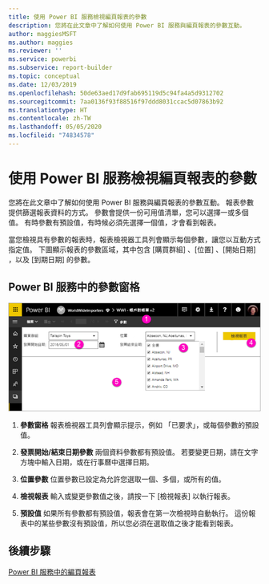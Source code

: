 ```yaml
---
title: 使用 Power BI 服務檢視編頁報表的參數
description: 您將在此文章中了解如何使用 Power BI 服務與編頁報表的參數互動。
author: maggiesMSFT
ms.author: maggies
ms.reviewer: ''
ms.service: powerbi
ms.subservice: report-builder
ms.topic: conceptual
ms.date: 12/03/2019
ms.openlocfilehash: 50de63aed17d9fab695119d5c94fa4a5d9312702
ms.sourcegitcommit: 7aa0136f93f88516f97ddd8031ccac5d07863b92
ms.translationtype: HT
ms.contentlocale: zh-TW
ms.lasthandoff: 05/05/2020
ms.locfileid: "74834578"
---
```

# <a name="view-parameters-for-paginated-reports-in-the-power-bi-service"></a>使用 Power BI 服務檢視編頁報表的參數

您將在此文章中了解如何使用 Power BI 服務與編頁報表的參數互動。  報表參數提供篩選報表資料的方式。 參數會提供一份可用值清單，您可以選擇一或多個值。 有時參數有預設值，有時候必須先選擇一個值，才會看到報表。  

當您檢視具有參數的報表時，報表檢視器工具列會顯示每個參數，讓您以互動方式指定值。 下圖顯示報表的參數區域，其中包含 [購買群組]  、[位置]  、[開始日期]  ，以及 [到期日期]  的參數。  

## <a name="parameters-pane-in-the-power-bi-service"></a>Power BI 服務中的參數窗格

![檢視具有參數的編頁報表](media/paginated-reports-view-parameters/power-bi-paginated-view-parameters.png)
  
1.  **參數窗格** 報表檢視器工具列會顯示提示，例如 「已要求」，或每個參數的預設值。    
  
2.  **發票開始/結束日期參數** 兩個資料參數都有預設值。 若要變更日期，請在文字方塊中輸入日期，或在行事曆中選擇日期。  
  
3.  **位置參數** 位置參數已設定為允許您選取一個、多個，或所有的值。 
  
4.  **檢視報表**  輸入或變更參數值之後，請按一下 [檢視報表]  以執行報表。 

5. **預設值** 如果所有參數都有預設值，報表會在第一次檢視時自動執行。 這份報表中的某些參數沒有預設值，所以您必須在選取值之後才能看到報表。  

## <a name="next-steps"></a>後續步驟

[Power BI 服務中的編頁報表](end-user-paginated-report.md)

